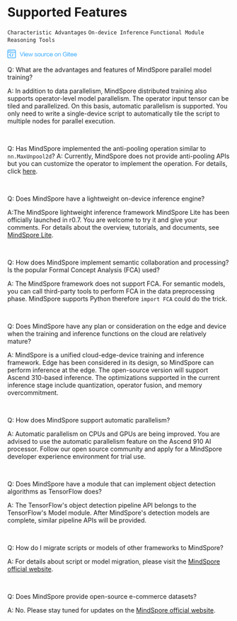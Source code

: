 ﻿# Supported Features

`Characteristic Advantages` `On-device Inference` `Functional Module` `Reasoning Tools`

<a href="https://gitee.com/mindspore/docs/blob/master/docs/faq/source_en/supported_features.md" target="_blank"><img src="./_static/logo_source.png"></a>

Q: What are the advantages and features of MindSpore parallel model training?

A: In addition to data parallelism, MindSpore distributed training also supports operator-level model parallelism. The operator input tensor can be tiled and parallelized. On this basis, automatic parallelism is supported. You only need to write a single-device script to automatically tile the script to multiple nodes for parallel execution.

<br/>

Q: Has MindSpore implemented the anti-pooling operation similar to `nn.MaxUnpool2d`?
A: Currently, MindSpore does not provide anti-pooling APIs but you can customize the operator to implement the operation. For details, click [here](https://www.mindspore.cn/tutorial/training/en/master/advanced_use/custom_operator_ascend.html).

<br/>

Q: Does MindSpore have a lightweight on-device inference engine?

A:The MindSpore lightweight inference framework MindSpore Lite has been officially launched in r0.7. You are welcome to try it and give your comments. For details about the overview, tutorials, and documents, see [MindSpore Lite](https://www.mindspore.cn/lite/en).

<br/>

Q: How does MindSpore implement semantic collaboration and processing? Is the popular Formal Concept Analysis (FCA) used?

A: The MindSpore framework does not support FCA. For semantic models, you can call third-party tools to perform FCA in the data preprocessing phase. MindSpore supports Python therefore `import FCA` could do the trick.

<br/>

Q: Does MindSpore have any plan or consideration on the edge and device when the training and inference functions on the cloud are relatively mature?

A: MindSpore is a unified cloud-edge-device training and inference framework. Edge has been considered in its design, so MindSpore can perform inference at the edge. The open-source version will support Ascend 310-based inference. The optimizations supported in the current inference stage include quantization, operator fusion, and memory overcommitment.

<br/>

Q: How does MindSpore support automatic parallelism?

A: Automatic parallelism on CPUs and GPUs are being improved. You are advised to use the automatic parallelism feature on the Ascend 910 AI processor. Follow our open source community and apply for a MindSpore developer experience environment for trial use.

<br/>

Q: Does MindSpore have a module that can implement object detection algorithms as TensorFlow does?

A: The TensorFlow's object detection pipeline API belongs to the TensorFlow's Model module. After MindSpore's detection models are complete, similar pipeline APIs will be provided.

<br/>

Q: How do I migrate scripts or models of other frameworks to MindSpore?

A: For details about script or model migration, please visit the [MindSpore official website](https://www.mindspore.cn/tutorial/training/en/master/advanced_use/migrate_3rd_scripts.html).

<br/>

Q: Does MindSpore provide open-source e-commerce datasets?

A: No. Please stay tuned for updates on the [MindSpore official website](https://www.mindspore.cn/en).
